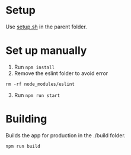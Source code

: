 # Setup

Use [setup.sh](../setup.sh) in the parent folder.

# Set up manually

1. Run `npm install`
2. Remove the eslint folder to avoid error

```
rm -rf node_modules/eslint
```

3. Run `npm run start`

# Building

Builds the app for production in the ./build folder.

```
npm run build
```
